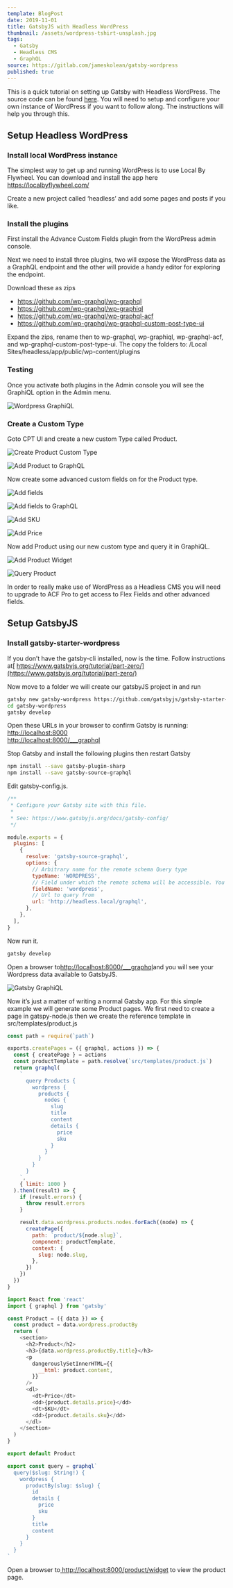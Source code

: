 ```yaml
---
template: BlogPost
date: 2019-11-01
title: GatsbyJS with Headless WordPress
thumbnail: /assets/wordpress-tshirt-unsplash.jpg
tags:
  - Gatsby
  - Headless CMS
  - GraphQL
source: https://gitlab.com/jameskolean/gatsby-wordpress
published: true
---
```


This is a quick tutorial on setting up Gatsby with Headless WordPress. The source code can be found [here](https://gitlab.com/jameskolean/gatsby-wordpress). You will need to setup and configure your own instance of WordPress if you want to follow along. The instructions will help you through this.

## Setup Headless WordPress

### Install local WordPress instance

The simplest way to get up and running WordPress is to use Local By Flywheel. You can download and install the app here <https://localbyflywheel.com/>

Create a new project called ‘headless’ and add some pages and posts if you like.

### Install the plugins

First install the Advance Custom Fields plugin from the WordPress admin console.

Next we need to install three plugins, two will expose the WordPress data as a GraphQL endpoint and the other will provide a handy editor for exploring the endpoint.

Download these as zips

- <https://github.com/wp-graphql/wp-graphql>
- <https://github.com/wp-graphql/wp-graphiql>
- <https://github.com/wp-graphql/wp-graphql-acf>
- <https://github.com/wp-graphql/wp-graphql-custom-post-type-ui>

Expand the zips, rename then to wp-graphql, wp-graphiql, wp-graphql-acf, and wp-graphql-custom-post-type-ui. The copy the folders to: <user dir>/Local Sites/headless/app/public/wp-content/plugins

### Testing

Once you activate both plugins in the Admin console you will see the GraphiQL option in the Admin menu.

![Wordpress GraphiQL](/assets/wordpress-graphql.png 'Wordpress GraphiQL')

### Create a Custom Type

Goto CPT UI and create a new custom Type called Product.

![Create Product Custom Type](/assets/wordpress-custom-type-product.png 'Create Product Custom Type')

![Add Product to GraphQL](/assets/wordpress-product-add-graphql.png 'Add Product to GraphQL')

Now create some advanced custom fields on for the Product type.

![Add fields](/assets/wordpress-add-product-fields.png 'Add fields')

![Add fields to GraphQL](/assets/wordpress-add-fields-graphql.png 'Add fields to GraphQL')

![Add SKU](/assets/wordpress-add-sku.png 'Add SKU')

![Add Price](/assets/wordpress-add-price.png 'Add Price')

Now add Product using our new custom type and query it in GraphiQL.

![Add Product Widget](/assets/wordpress-add-product-widget.png 'Add Product Widget')

![Query Product](/assets/wordpress-query-product.png 'Query Product')

In order to really make use of WordPress as a Headless CMS you will need to upgrade to ACF Pro to get access to Flex Fields and other advanced fields.

## Setup GatsbyJS

### Install gatsby-starter-wordpress

If you don’t have the gatsby-cli installed, now is the time. Follow instructions at[ https://www.gatsbyjs.org/tutorial/part-zero/](https://www.gatsbyjs.org/tutorial/part-zero/)

Now move to a folder we will create our gatsbyJS project in and run

```bash
gatsby new gatsby-wordpress https://github.com/gatsbyjs/gatsby-starter-hello-world
cd gatsby-wordpress
gatsby develop
```

Open these URLs in your browser to confirm Gatsby is running:\
[http://localhost:8000](http://localhost:8000/___graphql)\
[http://localhost:8000/\_\_\_graphql](http://localhost:8000/___graphql)

Stop Gatsby and install the following plugins then restart Gatsby

```bash
npm install --save gatsby-plugin-sharp
npm install --save gatsby-source-graphql
```

Edit gatsby-config.js.

```javascript
/**
 * Configure your Gatsby site with this file.
 *
 * See: https://www.gatsbyjs.org/docs/gatsby-config/
 */

module.exports = {
  plugins: [
    {
      resolve: 'gatsby-source-graphql',
      options: {
        // Arbitrary name for the remote schema Query type
        typeName: 'WORDPRESS',
        // Field under which the remote schema will be accessible. You'll use this in your Gatsby query
        fieldName: 'wordpress',
        // Url to query from
        url: 'http://headless.local/graphql',
      },
    },
  ],
}
```

Now run it.

```bash
gatsby develop
```

Open a browser to[http://localhost:8000/\_\_\_graphql](http://localhost:8000/___graphql)and you will see your Wordpress data available to GatsbyJS.

![Gatsby GraphiQL](/assets/wordpress-gatsby-graphiql.png 'Gatsby GraphiQL')

Now it’s just a matter of writing a normal Gatsby app. For this simple example we will generate some Product pages. We first need to create a page in gatspy-node.js then we create the reference template in src/templates/product.js

```javascript
const path = require(`path`)

exports.createPages = ({ graphql, actions }) => {
  const { createPage } = actions
  const productTemplate = path.resolve(`src/templates/product.js`)
  return graphql(
    `
      query Products {
        wordpress {
          products {
            nodes {
              slug
              title
              content
              details {
                price
                sku
              }
            }
          }
        }
      }
    `,
    { limit: 1000 }
  ).then((result) => {
    if (result.errors) {
      throw result.errors
    }

    result.data.wordpress.products.nodes.forEach((node) => {
      createPage({
        path: `product/${node.slug}`,
        component: productTemplate,
        context: {
          slug: node.slug,
        },
      })
    })
  })
}
```

```javascript
import React from 'react'
import { graphql } from 'gatsby'

const Product = ({ data }) => {
  const product = data.wordpress.productBy
  return (
    <section>
      <h2>Product</h2>
      <h3>{data.wordpress.productBy.title}</h3>
      <p
        dangerouslySetInnerHTML={{
          __html: product.content,
        }}
      />
      <dl>
        <dt>Price</dt>
        <dd>{product.details.price}</dd>
        <dt>SKU</dt>
        <dd>{product.details.sku}</dd>
      </dl>
    </section>
  )
}

export default Product

export const query = graphql`
  query($slug: String!) {
    wordpress {
      productBy(slug: $slug) {
        id
        details {
          price
          sku
        }
        title
        content
      }
    }
  }
`
```

Open a browser to[ http://localhost:8000/product/widget](http://localhost:8000/product/widget) to view the product page.
